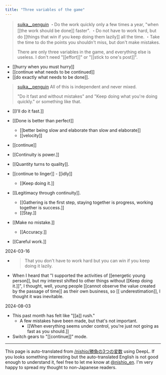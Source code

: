 ```yaml
---
title: "Three variables of the game"
---
```


> [suika__penguin](https://twitter.com/suika__penguin/status/1642430620688334849)
>  ・Do the work quickly only a few times a year, "when [[the work should be done]] faster".
>  ・Do not have to work hard, but do [[things that win if you keep doing them lazily]] all the time.
>  ・Take the time to do the points you shouldn't miss, but don't make mistakes.
>
>  There are only three variables in the game, and everything else is useless.
>  I don't need "[[effort]]" or "[[stick to one's post]]".
- [[hurry when you must hurry]]
- [[continue what needs to be continued]]
- [[do exactly what needs to be done]].

> [suika__penguin](https://twitter.com/suika__penguin/status/1642439076749127681) All of this is independent and never mixed.
>
>  "Do it fast and without mistakes"
>  and
>  "Keep doing what you're doing quickly."
>  or something like that.

- [[I'll do it fast.]]
- [[Done is better than perfect]]
    - [[better being slow and elaborate than slow and elaborate]]
    - [[velocity]]

- [[continue]]
- [[Continuity is power.]]
- [[Quantity turns to quality]].
- [[continue to linger]]
        - [[idly]]
    - [[Keep doing it.]]
- [[Legitimacy through continuity]].
    - [[Gathering is the first step, staying together is progress, working together is success.]]
    - [[Stay.]]

- [[Make no mistake.]]
    - [[Accuracy.]]
- [[Careful work.]]


2024-03-16
- > That you don't have to work hard but you can win if you keep doing it lazily.
- When I heard that "I supported the activities of [[energetic young person]], but my interest shifted to other things without [[Keep doing it.]]", I thought, well, young people [[cannot observe the value created by the passage of time]] as their own business, so [[ underestimation]], I thought it was inevitable.

2024-08-03
- This past month has felt like "[[a]] rush."
    - A few mistakes have been made, but that's not important.
        - [[When everything seems under control, you're just not going as fast as you should.]]
- Switch gears to "[[continue]]" mode.

---
This page is auto-translated from [/nishio/勝負の3つの変数](https://scrapbox.io/nishio/勝負の3つの変数) using DeepL. If you looks something interesting but the auto-translated English is not good enough to understand it, feel free to let me know at [@nishio_en](https://twitter.com/nishio_en). I'm very happy to spread my thought to non-Japanese readers.